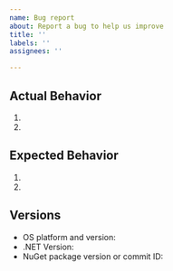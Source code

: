 ```yaml
---
name: Bug report
about: Report a bug to help us improve
title: ''
labels: ''
assignees: ''

---
```



## Actual Behavior
1. 
2. 

## Expected Behavior
1. 
2. 

## Versions  
- OS platform and version:
- .NET Version:
- NuGet package version or commit ID: